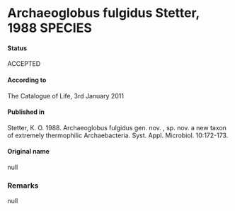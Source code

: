 Archaeoglobus fulgidus Stetter, 1988 SPECIES
=======

#### Status
ACCEPTED

#### According to
The Catalogue of Life, 3rd January 2011

#### Published in
Stetter, K. O. 1988. Archaeoglobus fulgidus gen. nov. , sp. nov. a new taxon of extremely thermophilic Archaebacteria. Syst. Appl. Microbiol. 10:172-173.

#### Original name
null

### Remarks
null